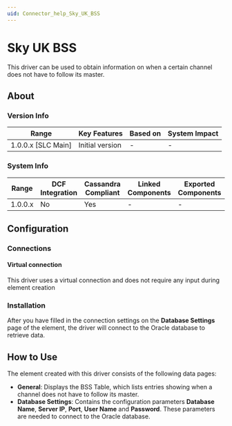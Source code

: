 ```yaml
---
uid: Connector_help_Sky_UK_BSS
---
```


# Sky UK BSS

This driver can be used to obtain information on when a certain channel does not have to follow its master.

## About

### Version Info

| **Range**            | **Key Features** | **Based on** | **System Impact** |
|----------------------|------------------|--------------|-------------------|
| 1.0.0.x \[SLC Main\] | Initial version  | \-           | \-                |

### System Info

| **Range** | **DCF Integration** | **Cassandra Compliant** | **Linked Components** | **Exported Components** |
|-----------|---------------------|-------------------------|-----------------------|-------------------------|
| 1.0.0.x   | No                  | Yes                     | \-                    | \-                      |

## Configuration

### Connections

#### Virtual connection

This driver uses a virtual connection and does not require any input during element creation

### Installation

After you have filled in the connection settings on the **Database Settings** page of the element, the driver will connect to the Oracle database to retrieve data.

## How to Use

The element created with this driver consists of the following data pages:

- **General**: Displays the BSS Table, which lists entries showing when a channel does not have to follow its master.
- **Database Settings**: Contains the configuration parameters **Database Name**, **Server IP**, **Port**, **User Name** and **Password**. These parameters are needed to connect to the Oracle database.
